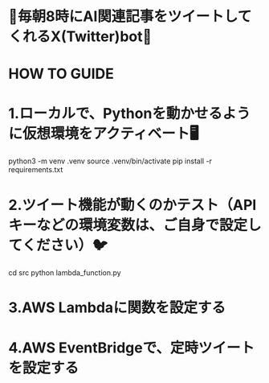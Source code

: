 # 📁毎朝8時にAI関連記事をツイートしてくれるX(Twitter)bot🎉
# HOW TO GUIDE

# 1.ローカルで、Pythonを動かせるように仮想環境をアクティベート🖥
python3 -m venv .venv
source .venv/bin/activate
pip install -r requirements.txt

# 2.ツイート機能が動くのかテスト（APIキーなどの環境変数は、ご自身で設定してください）🐦
cd src
python lambda_function.py

# 3.AWS Lambdaに関数を設定する

# 4.AWS EventBridgeで、定時ツイートを設定する